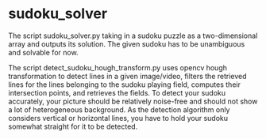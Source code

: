 # sudoku_solver
The script sudoku_solver.py taking in a sudoku puzzle as a two-dimensional array and outputs its solution.
The given sudoku has to be unambiguous and solvable for now.

The script detect_sudoku_hough_transform.py uses opencv hough transformation
to detect lines in a given image/video, filters the retrieved lines for
the lines belonging to the sudoku playing field, computes their intersection points,
and retrieves the fields.
To detect your sudoku accurately, your picture should be relatively noise-free and 
should not show a lot of heterogeneous background.
As the detection algorithm only considers vertical or horizontal lines, you have
to hold your sudoku somewhat straight for it to be detected.
